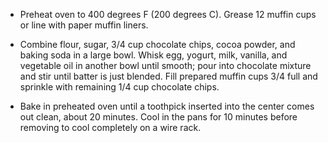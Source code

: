 * Preheat oven to 400 degrees F (200 degrees C). Grease 12 muffin cups or line with paper muffin liners.

* Combine flour, sugar, 3/4 cup chocolate chips, cocoa powder, and baking soda in a large bowl. Whisk egg, yogurt, milk, vanilla, and vegetable oil in another bowl until smooth; pour into chocolate mixture and stir until batter is just blended. Fill prepared muffin cups 3/4 full and sprinkle with remaining 1/4 cup chocolate chips.

* Bake in preheated oven until a toothpick inserted into the center comes out clean, about 20 minutes. Cool  in the pans for 10 minutes before removing to cool completely on a wire rack.